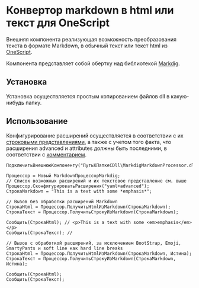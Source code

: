 ﻿# Конвертор markdown в html или текст для OneScript

Внешняя компонента реализующая возможность преобразования текста в формате Markdown, в обычный текст или текст html из [OneScript](https://github.com/EvilBeaver/OneScript).

Компонента представляет собой обертку над библиотекой [Markdig](https://github.com/lunet-io/markdig).


## Установка

Установка осуществляется простым копированием файлов dll в какую-нибудь папку.

## Использование

Конфигурирование расширений осуществляется в соответствии с их [строковыми представлениями](https://github.com/lunet-io/markdig), а также с учетом того факта, что расширения advanced и attributes должны быть последними, в соответствии с [комментарием](https://github.com/lunet-io/markdig/blob/a097247272fbe4e3d14495be4cbf4effd866f04e/src/Markdig/MarkdownExtensions.cs#L79). 

```bsl
ПодключитьВнешнююКомпоненту("ПутьКПапкеСDll\MarkdigMarkdownProcessor.dll");

Процессор = Новый MarkdownПроцессорMarkdig;
// Список возможных расширений и их текстовое представление см. выше
Процессор.СконфигурироватьРасширения("yaml+advanced");
СтрокаMarkdown = "This is a text with some *emphasis*";

// Вызов без обработки расширений Markdown
СтрокаHtml = Процессор.ПолучитьHtmlИзMarkdown(СтрокаMarkdown);
СтрокаТекст = Процессор.ПолучитьСтрокуИзMarkdown(СтрокаMarkdown);

Сообщить(СтрокаHtml); // <p>This is a text with some <em>emphasis</em></p>
Сообщить(СтрокаТекст); // 

// Вызов с обработкой расширений, за исключением BootStrap, Emoji, SmartyPants и soft line как hard line breaks
СтрокаHtml = Процессор.ПолучитьHtmlИзMarkdown(СтрокаMarkdown, Истина);
СтрокаТекст = Процессор.ПолучитьСтрокуИзMarkdown(СтрокаMarkdown, Истина);

Сообщить(СтрокаHtml);
Сообщить(СтрокаТекст);
```

